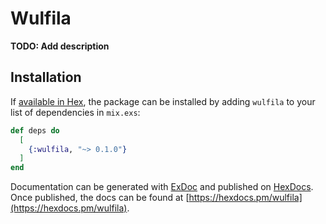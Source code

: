 # Wulfila

**TODO: Add description**

## Installation

If [available in Hex](https://hex.pm/docs/publish), the package can be installed
by adding `wulfila` to your list of dependencies in `mix.exs`:

```elixir
def deps do
  [
    {:wulfila, "~> 0.1.0"}
  ]
end
```

Documentation can be generated with [ExDoc](https://github.com/elixir-lang/ex_doc)
and published on [HexDocs](https://hexdocs.pm). Once published, the docs can
be found at [https://hexdocs.pm/wulfila](https://hexdocs.pm/wulfila).

